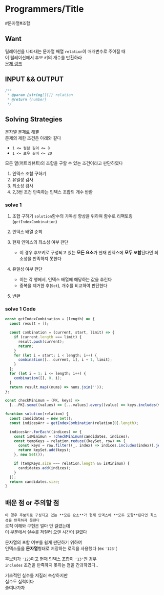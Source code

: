 # Programmers/Title

#문자열#조합

## Want

릴레이션을 나타내는 문자열 배열 `relation`이 매개변수로 주어질 때  
이 릴레이션에서 후보 키의 개수를 반환하라  
[문제 링크](https://school.programmers.co.kr/learn/courses/30/lessons/42890)

## INPUT && OUTPUT

```js
/**
 * @param {string[][]} relation
 * @return {number}
 */
```

## Solving Strategies

문자열 문제로 해결  
문제의 제한 조건은 아래와 같다

- `1 <= 컬럼 길이 <= 8`
- `1 <= 로우 길이 <= 20`

모든 열(어트리뷰트)의 조합을 구할 수 있는 조건이라고 판단하였다

1. 인덱스 조합 구하기
2. 유일성 검사
3. 최소성 검사
4. 2,3번 조건 만족하는 인덱스 조합의 개수 반환

### solve 1

1. 조합 구하기 `solution`함수의 가독성 향상을 위하여 함수로 리팩토링(`getIndexCombination`)
2. 인덱스 배열 순회
3. 현재 인덱스의 최소성 여부 판단

   - 이 경우 후보키로 구성되고 있는 **모든 요소**가 현재 인덱스에 **모두 포함**된다면 최소성을 만족하지 못한다

4. 유일성 여부 판단

   - 이는 각 행에서, 인덱스 배열에 해당하는 값을 추린다
   - 중복을 제거한 후(`Set`), 개수를 비교하여 판단한다

5. 반환

### solve 1 Code

```js
const getIndexCombination = (length) => {
  const result = [];

  const combination = (current, start, limit) => {
    if (current.length === limit) {
      result.push(current);
      return;
    }
    for (let i = start; i < length; i++) {
      combination([...current, i], i + 1, limit);
    }
  };
  for (let i = 1; i <= length; i++) {
    combination([], 0, i);
  }
  return result.map((nums) => nums.join(''));
};

const checkMinimum = (PK, keys) =>
  [...PK].some((values) => [...values].every((value) => keys.includes(value)));

function solution(relation) {
  const candidates = new Set();
  const indicesArr = getIndexCombination(relation[0].length);

  indicesArr.forEach((indices) => {
    const isMinimun = !checkMinimum(candidates, indices);
    const tempKeys = relation.reduce((keySet, row) => {
      const keys = row.filter((_, index) => indices.includes(index)).join('');
      return keySet.add(keys);
    }, new Set());

    if (tempKeys.size === relation.length && isMinimun) {
      candidates.add(indices);
    }
  });
  return candidates.size;
}
```

## 배운 점 or 주의할 점

`이 경우 후보키로 구성되고 있는 **모든 요소**가 현재 인덱스에 **모두 포함**된다면 최소성을 만족하지 못한다`  
로직 이해와 구현은 얼마 안 걸렸는데  
이 부분에서 실수를 저질러 오랜 시간이 걸렸다

문자열의 포함 여부를 쉽게 판단하기 위하여  
인덱스들을 **문자열**형태로 저장하는 로직을 사용했다 (ex `'123'`)

후보키가 `'123`이고 현재 인덱스 조합이 `'13'`인 경우  
`includes` 조건을 만족하지 못하는 점을 간과하였다..

기초적인 실수를 저질러 속상하지만  
실수도 실력이다  
줄여나가자
